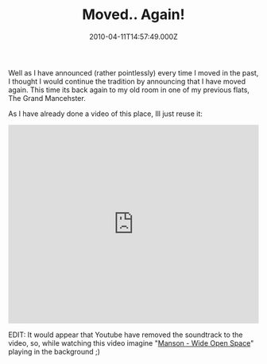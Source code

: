 ﻿---
coverImage: /images/fallback-post-header.png
date: '2010-04-11T14:57:49.000Z'
tags:
  - flat
  - manchester
  - move
  - personal
  - video
title: Moved.. Again!
oldUrl: /photos-personal/moved-again
---

Well as I have announced (rather pointlessly) every time I moved in the past, I thought I would continue the tradition by announcing that I have moved again. This time its back again to my old room in one of my previous flats, The Grand Mancehster.

<!-- more -->

As I have already done a video of this place, Ill just reuse it:

<iframe width="100%" height="400" src="https://www.youtube.com/embed/3FRstdlJpHE" frameborder="0" allow="accelerometer; autoplay; clipboard-write; encrypted-media; gyroscope; picture-in-picture" allowfullscreen></iframe>

EDIT: It would appear that Youtube have removed the soundtrack to the video, so, while watching this video imagine "[Manson - Wide Open Space](https://www.youtube.com/watch?v=7NgLV056kB0)" playing in the background ;)

